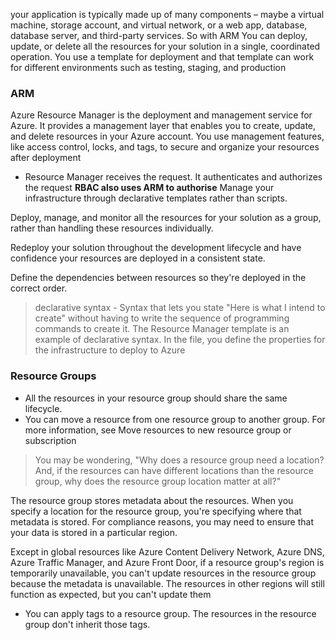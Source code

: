 your application is typically made up of many components – maybe a virtual machine, storage account, and virtual network, or a web app, database, database server, and third-party services. 
So with ARM You can deploy, update, or delete all the resources for your solution in a single, coordinated operation. You use a template for deployment and that template can work for different environments such as testing, staging, and production


### ARM
Azure Resource Manager is the deployment and management service for Azure. It provides a management layer that enables you to create, update, and delete resources in your Azure account. You use management features, like access control, locks, and tags, to secure and organize your resources after deployment

- Resource Manager receives the request. It authenticates and authorizes the request **RBAC also uses ARM to authorise**
Manage your infrastructure through declarative templates rather than scripts.

Deploy, manage, and monitor all the resources for your solution as a group, rather than handling these resources individually.

Redeploy your solution throughout the development lifecycle and have confidence your resources are deployed in a consistent state.

Define the dependencies between resources so they're deployed in the correct order.

> declarative syntax - Syntax that lets you state "Here is what I intend to create" without having to write the sequence of programming commands to create it. The Resource Manager template is an example of declarative syntax. In the file, you define the properties for the infrastructure to deploy to Azure

### Resource Groups
- All the resources in your resource group should share the same lifecycle. 
- You can move a resource from one resource group to another group. For more information, see Move resources to new resource group or subscription
> You may be wondering, "Why does a resource group need a location? And, if the resources can have different locations than the resource group, why does the resource group location matter at all?"

The resource group stores metadata about the resources. When you specify a location for the resource group, you're specifying where that metadata is stored. For compliance reasons, you may need to ensure that your data is stored in a particular region.

Except in global resources like Azure Content Delivery Network, Azure DNS, Azure Traffic Manager, and Azure Front Door, if a resource group's region is temporarily unavailable, you can't update resources in the resource group because the metadata is unavailable. The resources in other regions will still function as expected, but you can't update them

- You can apply tags to a resource group. The resources in the resource group don't inherit those tags.
